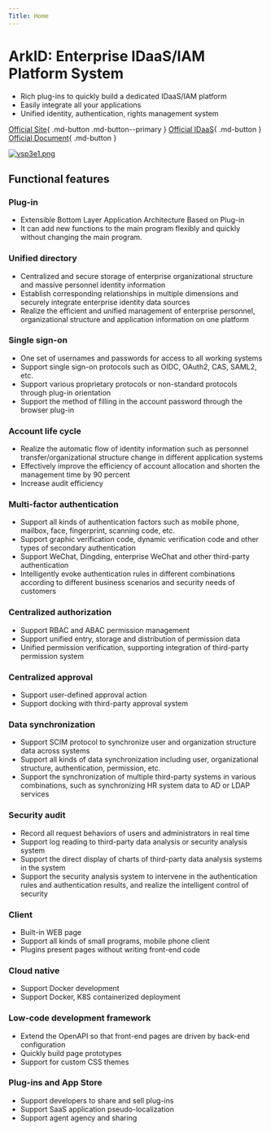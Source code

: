 ```yaml
---
Title: Home
---
```


# ArkID: Enterprise IDaaS/IAM Platform System
* Rich plug-ins to quickly build a dedicated IDaaS/IAM platform
* Easily integrate all your applications
* Unified identity, authentication, rights management system

[Official Site](https://arkid.cc){ .md-button .md-button--primary }
[Official IDaaS](https://idaas.arkid.cc){ .md-button }
[Official Document](https://longguikeji.github.io/arkid/){ .md-button }

[![vsp3e1.png](https://s1.ax1x.com/2022/08/19/vsp3e1.png)](https://imgse.com/i/vsp3e1)

## Functional features

### Plug-in
* Extensible Bottom Layer Application Architecture Based on Plug-in
* It can add new functions to the main program flexibly and quickly without changing the main program.

### Unified directory
* Centralized and secure storage of enterprise organizational structure and massive personnel identity information
* Establish corresponding relationships in multiple dimensions and securely integrate enterprise identity data sources
* Realize the efficient and unified management of enterprise personnel, organizational structure and application information on one platform

### Single sign-on
* One set of usernames and passwords for access to all working systems
* Support single sign-on protocols such as OIDC, OAuth2, CAS, SAML2, etc.
* Support various proprietary protocols or non-standard protocols through plug-in orientation
* Support the method of filling in the account password through the browser plug-in

### Account life cycle
* Realize the automatic flow of identity information such as personnel transfer/organizational structure change in different application systems
* Effectively improve the efficiency of account allocation and shorten the management time by 90 percent
* Increase audit efficiency

### Multi-factor authentication
* Support all kinds of authentication factors such as mobile phone, mailbox, face, fingerprint, scanning code, etc.
* Support graphic verification code, dynamic verification code and other types of secondary authentication
* Support WeChat, Dingding, enterprise WeChat and other third-party authentication
* Intelligently evoke authentication rules in different combinations according to different business scenarios and security needs of customers

### Centralized authorization
* Support RBAC and ABAC permission management
* Support unified entry, storage and distribution of permission data
* Unified permission verification, supporting integration of third-party permission system

### Centralized approval
* Support user-defined approval action
* Support docking with third-party approval system

### Data synchronization
* Support SCIM protocol to synchronize user and organization structure data across systems
* Support all kinds of data synchronization including user, organizational structure, authentication, permission, etc.
* Support the synchronization of multiple third-party systems in various combinations, such as synchronizing HR system data to AD or LDAP services

### Security audit
* Record all request behaviors of users and administrators in real time
* Support log reading to third-party data analysis or security analysis system
* Support the direct display of charts of third-party data analysis systems in the system
* Support the security analysis system to intervene in the authentication rules and authentication results, and realize the intelligent control of security

### Client
* Built-in WEB page
* Support all kinds of small programs, mobile phone client
* Plugins present pages without writing front-end code

### Cloud native
* Support Docker development
* Support Docker, K8S containerized deployment

### Low-code development framework
* Extend the OpenAPI so that front-end pages are driven by back-end configuration
* Quickly build page prototypes
* Support for custom CSS themes

### Plug-ins and App Store
* Support developers to share and sell plug-ins
* Support SaaS application pseudo-localization
* Support agent agency and sharing